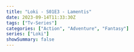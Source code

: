 ```yaml
---
title: "Loki - S01E3 - Lamentis"
date: 2023-09-14T11:33:30Z
tags: ["Tv-Series"]
categories: ["Action", "Adventure", "Fantasy"]
series: ["Loki"]
showSummary: false
---
```


  <mux-player stream-type="on-demand"
  src="https://kp3d-my.sharepoint.com/personal/ryoo_kp3d_onmicrosoft_com/_layouts/15/download.aspx?share=EfqQbj5RwatEnuPTqNgI_QoB3yte4pXZqa3ETHsUyL8nOw" metadata-video-title="Loki - S01E3 - Lamentis" prefer-playback="mse" controls>
  </mux-player>
  
  
  <script src="https://cdn.jsdelivr.net/npm/@mux/mux-player"></script>
  
   <script id="LZRdgt6b00lje431x6vY02tzDuT3OjWmvvtdjQG02vK3vY" type="application/ld+json">
 {
  "@context": "https://schema.org/",
  "@type": "VideoObject",
  "name": "Loki - S01E3 - Lamentis",
  "contentUrl": "https://stream.mux.com/LZRdgt6b00lje431x6vY02tzDuT3OjWmvvtdjQG02vK3vY.m3u8?quality=auto",
  "thumbnailUrl": "https://www.themoviedb.org/t/p/original/rsXvPMXywgPPiylJHVL1q29x7J6.jpg?width=314&fit_mode=preserve&time=25",
  "uploadDate": "2023-09-14T11:33:30Z",
}

</script>


